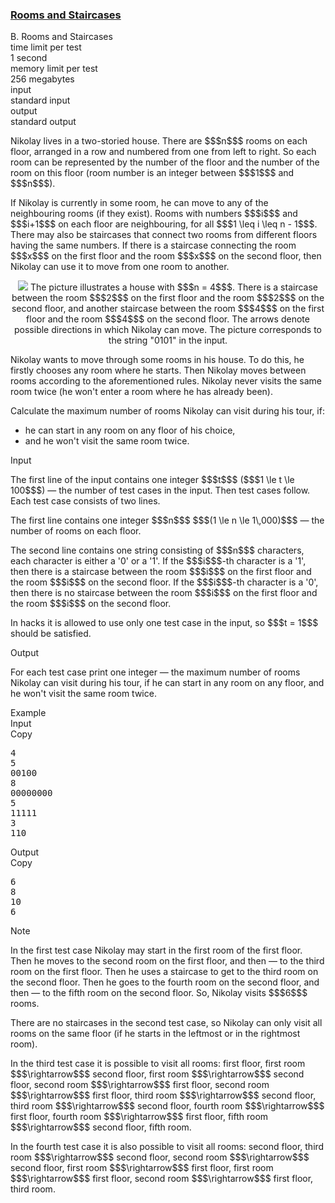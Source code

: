 <h3><a href="https://codeforces.com/contest/1244/problem/B" target="_blank" rel="noopener noreferrer">Rooms and Staircases</a></h3>

<div class="header"><div class="title">B. Rooms and Staircases</div><div class="time-limit"><div class="property-title">time limit per test</div>1 second</div><div class="memory-limit"><div class="property-title">memory limit per test</div>256 megabytes</div><div class="input-file input-standard"><div class="property-title">input</div>standard input</div><div class="output-file output-standard"><div class="property-title">output</div>standard output</div></div><div><p>Nikolay lives in a two-storied house. There are $$$n$$$ rooms on each floor, arranged in a row and numbered from one from left to right. So each room can be represented by the number of the floor and the number of the room on this floor (room number is an integer between $$$1$$$ and $$$n$$$). </p><p>If Nikolay is currently in some room, he can move to any of the neighbouring rooms (if they exist). Rooms with numbers $$$i$$$ and $$$i+1$$$ on each floor are neighbouring, for all $$$1 \leq i \leq n - 1$$$. There may also be staircases that connect two rooms from different floors having the same numbers. If there is a staircase connecting the room $$$x$$$ on the first floor and the room $$$x$$$ on the second floor, then Nikolay can use it to move from one room to another.</p><center> <img class="tex-graphics" src="https://espresso.codeforces.com/bedcd6e23dce17a4a1dc62027953626aa2566358.png" style="max-width: 100.0%;max-height: 100.0%;">   <span class="tex-font-size-small"> The picture illustrates a house with $$$n = 4$$$. There is a staircase between the room $$$2$$$ on the first floor and the room $$$2$$$ on the second floor, and another staircase between the room $$$4$$$ on the first floor and the room $$$4$$$ on the second floor. The arrows denote possible directions in which Nikolay can move. The picture corresponds to the string "<span class="tex-font-style-tt">0101</span>" in the input. </span></center> <p>Nikolay wants to move through some rooms in his house. To do this, he firstly chooses any room where he starts. Then Nikolay moves between rooms according to the aforementioned rules. Nikolay never visits the same room twice (he won't enter a room where he has already been). </p><p>Calculate the maximum number of rooms Nikolay can visit during his tour, if:</p><ul> <li> he can start <span class="tex-font-style-bf">in any room on any floor of his choice</span>, </li><li> and <span class="tex-font-style-bf">he won't visit the same room twice</span>. </li></ul></div><div class="input-specification"><div class="section-title">Input</div><p>The first line of the input contains one integer $$$t$$$ ($$$1 \le t \le 100$$$) — the number of test cases in the input. Then test cases follow. Each test case consists of two lines.</p><p>The first line contains one integer $$$n$$$ $$$(1 \le n \le 1\,000)$$$ — the number of rooms on each floor.</p><p>The second line contains one string consisting of $$$n$$$ characters, each character is either a '<span class="tex-font-style-tt">0</span>' or a '<span class="tex-font-style-tt">1</span>'. If the $$$i$$$-th character is a '<span class="tex-font-style-tt">1</span>', then there is a staircase between the room $$$i$$$ on the first floor and the room $$$i$$$ on the second floor. If the $$$i$$$-th character is a '<span class="tex-font-style-tt">0</span>', then there is no staircase between the room $$$i$$$ on the first floor and the room $$$i$$$ on the second floor.</p><p><span class="tex-font-style-bf">In hacks</span> it is allowed to use only one test case in the input, so $$$t = 1$$$ should be satisfied.</p></div><div class="output-specification"><div class="section-title">Output</div><p>For each test case print one integer — the maximum number of rooms Nikolay can visit during his tour, if he can start in any room on any floor, and he won't visit the same room twice.</p></div><div class="sample-tests"><div class="section-title">Example</div><div class="sample-test"><div class="input"><div class="title">Input<div title="Copy" data-clipboard-target="#id0035718055247624914" id="id009879374408340483" class="input-output-copier">Copy</div></div><pre id="id0035718055247624914">4
5
00100
8
00000000
5
11111
3
110
</pre></div><div class="output"><div class="title">Output<div title="Copy" data-clipboard-target="#id008654261203875789" id="id009197531687405429" class="input-output-copier">Copy</div></div><pre id="id008654261203875789">6
8
10
6
</pre></div></div></div><div class="note"><div class="section-title">Note</div><p>In the first test case Nikolay may start in the first room of the first floor. Then he moves to the second room on the first floor, and then — to the third room on the first floor. Then he uses a staircase to get to the third room on the second floor. Then he goes to the fourth room on the second floor, and then — to the fifth room on the second floor. So, Nikolay visits $$$6$$$ rooms.</p><p>There are no staircases in the second test case, so Nikolay can only visit all rooms on the same floor (if he starts in the leftmost or in the rightmost room).</p><p>In the third test case it is possible to visit all rooms: first floor, first room $$$\rightarrow$$$ second floor, first room $$$\rightarrow$$$ second floor, second room $$$\rightarrow$$$ first floor, second room $$$\rightarrow$$$ first floor, third room $$$\rightarrow$$$ second floor, third room $$$\rightarrow$$$ second floor, fourth room $$$\rightarrow$$$ first floor, fourth room $$$\rightarrow$$$ first floor, fifth room $$$\rightarrow$$$ second floor, fifth room.</p><p>In the fourth test case it is also possible to visit all rooms: second floor, third room $$$\rightarrow$$$ second floor, second room $$$\rightarrow$$$ second floor, first room $$$\rightarrow$$$ first floor, first room $$$\rightarrow$$$ first floor, second room $$$\rightarrow$$$ first floor, third room.</p></div>